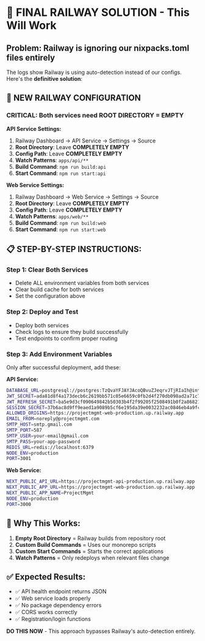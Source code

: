 # 🎯 FINAL RAILWAY SOLUTION - This Will Work

## Problem: Railway is ignoring our nixpacks.toml files entirely

The logs show Railway is using auto-detection instead of our configs. Here's the **definitive solution**:

## 🔧 **NEW RAILWAY CONFIGURATION** 

### **CRITICAL: Both services need ROOT DIRECTORY = EMPTY**

**API Service Settings:**
1. Railway Dashboard → API Service → Settings → Source
2. **Root Directory**: Leave **COMPLETELY EMPTY** 
3. **Config Path**: Leave **COMPLETELY EMPTY**
4. **Watch Patterns**: `apps/api/**`
5. **Build Command**: `npm run build:api`
6. **Start Command**: `npm run start:api`

**Web Service Settings:**
1. Railway Dashboard → Web Service → Settings → Source  
2. **Root Directory**: Leave **COMPLETELY EMPTY**
3. **Config Path**: Leave **COMPLETELY EMPTY** 
4. **Watch Patterns**: `apps/web/**`
5. **Build Command**: `npm run build:web`
6. **Start Command**: `npm run start:web`

## 📋 **STEP-BY-STEP INSTRUCTIONS:**

### **Step 1: Clear Both Services**
- Delete ALL environment variables from both services
- Clear build cache for both services
- Set the configuration above

### **Step 2: Deploy and Test**
- Deploy both services
- Check logs to ensure they build successfully
- Test endpoints to confirm proper routing

### **Step 3: Add Environment Variables**
Only after successful deployment, add these:

**API Service:**
```bash
DATABASE_URL=postgresql://postgres:TzQvaYFJAYJAcoQBvuZJeqrvJTjRIaIh@interchange.proxy.rlwy.net:14649/railway
JWT_SECRET=ada81d8f4a173decb6c2619bb571c05e6659c0fb2d4f270db098ad2a71c7f37a
JWT_REFRESH_SECRET=ba5e9d3cf090649842b50303b4f2f99205f2508491b0f2a8682186e52fcded95
SESSION_SECRET=37b6ac8d9ff9eaed1a9089b5cf6e195da39e0032232ac0846eb4a9fc9b20869d
ALLOWED_ORIGINS=https://projectmgmt-web-production.up.railway.app
EMAIL_FROM=noreply@projectmgmt.com
SMTP_HOST=smtp.gmail.com
SMTP_PORT=587
SMTP_USER=your-email@gmail.com
SMTP_PASS=your-app-password
REDIS_URL=redis://localhost:6379
NODE_ENV=production
PORT=3001
```

**Web Service:**
```bash
NEXT_PUBLIC_API_URL=https://projectmgmt-api-production.up.railway.app
NEXT_PUBLIC_APP_URL=https://projectmgmt-web-production.up.railway.app
NEXT_PUBLIC_APP_NAME=ProjectMgmt
NODE_ENV=production
PORT=3000
```

## 🎯 **Why This Works:**

1. **Empty Root Directory** = Railway builds from repository root
2. **Custom Build Commands** = Uses our monorepo scripts
3. **Custom Start Commands** = Starts the correct applications
4. **Watch Patterns** = Only redeploys when relevant files change

## ✅ **Expected Results:**

- ✅ API health endpoint returns JSON
- ✅ Web service loads properly
- ✅ No package dependency errors
- ✅ CORS works correctly
- ✅ Registration/login functions

**DO THIS NOW** - This approach bypasses Railway's auto-detection entirely.